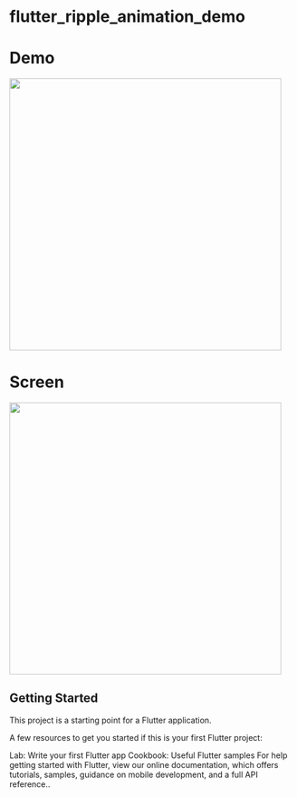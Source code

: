 # flutter_ripple_animation_demo

# Demo
<img height="480px" src= "https://user-images.githubusercontent.com/59611415/86769458-d02f8e80-c06c-11ea-82c3-db536217b7a2.gif">



# Screen
<img height="480px" src="https://user-images.githubusercontent.com/59611415/86769626-0c62ef00-c06d-11ea-8629-26abbe86ee80.png"> 



## Getting Started

This project is a starting point for a Flutter application.

A few resources to get you started if this is your first Flutter project:

Lab: Write your first Flutter app
Cookbook: Useful Flutter samples
For help getting started with Flutter, view our online documentation, which offers tutorials, samples, guidance on mobile development, and a full API reference..
